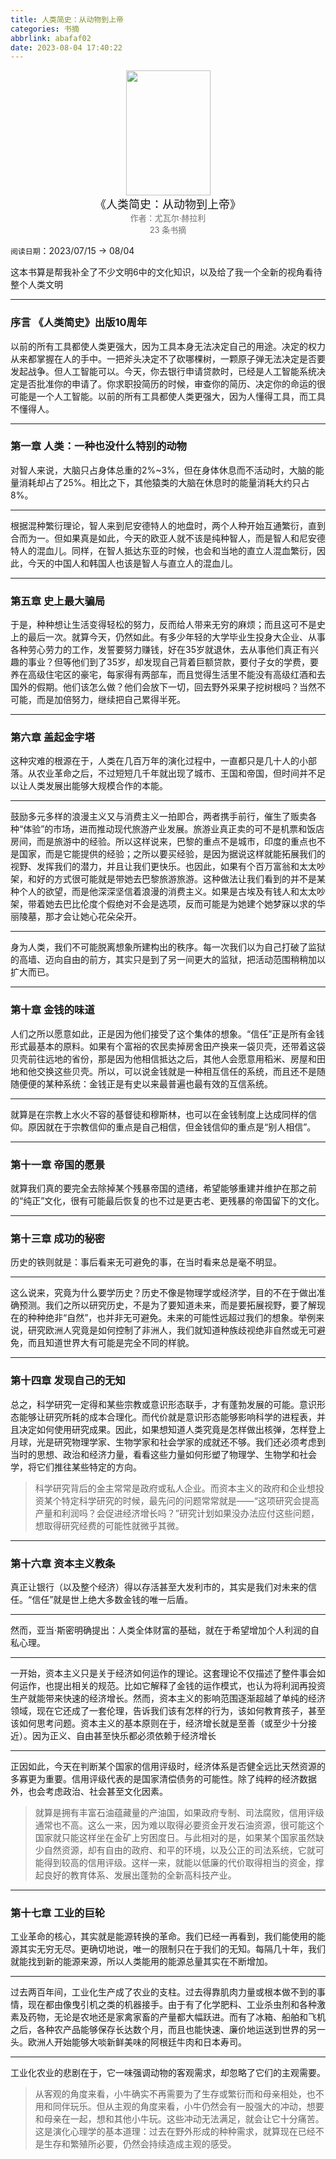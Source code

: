 ```yaml
---
title: 人类简史：从动物到上帝
categories: 书摘
abbrlink: abafaf02
date: 2023-08-04 17:40:22
---
```


<center><img src="https://weread-1258476243.file.myqcloud.com/weread/cover/37/YueWen_855812/t9_YueWen_855812.jpg" width="135px" height="200px"> </center>
<center><font size=4>《人类简史：从动物到上帝》</font></center>
<center><font color='#6e6e6e' size=2>作者：尤瓦尔·赫拉利</font></center>
<center><font color='#6e6e6e' size=2></font></center>
<center><font color='#6e6e6e' size=2></font></center>
<center><font color='#6e6e6e' size=2></font></center>
<center><font color='#6e6e6e' size=2></font></center>
<center><font color='#6e6e6e' size=2>23 条书摘</font></center>

`阅读日期`：2023/07/15 → 08/04

​	这本书算是帮我补全了不少文明6中的文化知识，以及给了我一个全新的视角看待整个人类文明

---

### 序言 《人类简史》出版10周年

‍以前的所有工具都使人类更强大，因为工具本身无法决定自己的用途。决定的权力从来都掌握在人的手中。一把斧头决定不了砍哪棵树，一颗原子弹无法决定是否要发起战争。但人工智能可以。今天，你去银行申请贷款时，已经是人工智能系统决定是否批准你的申请了。你求职投简历的时候，审查你的简历、决定你的命运的很可能是一个人工智能。以前的所有工具都使人类更强大，因为人懂得工具，而工具不懂得人。

---

### 第一章 人类：一种也没什么特别的动物

‍对智人来说，大脑只占身体总重的2%~3%，但在身体休息而不活动时，大脑的能量消耗却占了25%。相比之下，其他猿类的大脑在休息时的能量消耗大约只占8%。

---

‍根据混种繁衍理论，智人来到尼安德特人的地盘时，两个人种开始互通繁衍，直到合而为一。但如果真是如此，今天的欧亚人就不该是纯种智人，而是智人和尼安德特人的混血儿。同样，在智人抵达东亚的时候，也会和当地的直立人混血繁衍，因此，今天的中国人和韩国人也该是智人与直立人的混血儿。

---

### 第五章 史上最大骗局

‍于是，种种想让生活变得轻松的努力，反而给人带来无穷的麻烦；而且这可不是史上的最后一次。就算今天，仍然如此。有多少年轻的大学毕业生投身大企业、从事各种劳心劳力的工作，发誓要努力赚钱，好在35岁就退休，去从事他们真正有兴趣的事业？但等他们到了35岁，却发现自己背着巨额贷款，要付子女的学费，要养在高级住宅区的豪宅，每家得有两部车，而且觉得生活里不能没有高级红酒和去国外的假期。他们该怎么做？他们会放下一切，回去野外采果子挖树根吗？当然不可能，而是加倍努力，继续把自己累得半死。

---

### 第六章 盖起金字塔

‍这种灾难的根源在于，人类在几百万年的演化过程中，一直都只是几十人的小部落。从农业革命之后，不过短短几千年就出现了城市、王国和帝国，但时间并不足以让人类发展出能够大规模合作的本能。

---

‍鼓励多元多样的浪漫主义又与消费主义一拍即合，两者携手前行，催生了贩卖各种“体验”的市场，进而推动现代旅游产业发展。旅游业真正卖的可不是机票和饭店房间，而是旅游中的经验。所以这样说来，巴黎的重点不是城市，印度的重点也不是国家，而是它能提供的经验；之所以要买经验，是因为据说这样就能拓展我们的视野、发挥我们的潜力，并且让我们更快乐。也因此，如果有个百万富翁和太太吵架，和好的方式很可能就是带她去巴黎旅游旅游。这种做法让我们看到的并不是某种个人的欲望，而是他深深坚信着浪漫的消费主义。如果是古埃及有钱人和太太吵架，带着她去巴比伦度个假绝对不会是选项，反而可能是为她建个她梦寐以求的华丽陵墓，那才会让她心花朵朵开。

---

‍身为人类，我们不可能脱离想象所建构出的秩序。每一次我们以为自己打破了监狱的高墙、迈向自由的前方，其实只是到了另一间更大的监狱，把活动范围稍稍加以扩大而已。

---

### 第十章 金钱的味道

‍人们之所以愿意如此，正是因为他们接受了这个集体的想象。“信任”正是所有金钱形式最基本的原料。如果有个富裕的农民卖掉房舍田产换来一袋贝壳，还带着这袋贝壳前往远地的省份，那是因为他相信抵达之后，其他人会愿意用稻米、房屋和田地和他交换这些贝壳。所以，可以说金钱就是一种相互信任的系统，而且还不是随随便便的某种系统：金钱正是有史以来最普遍也最有效的互信系统。

---

‍就算是在宗教上水火不容的基督徒和穆斯林，也可以在金钱制度上达成同样的信仰。原因就在于宗教信仰的重点是自己相信，但金钱信仰的重点是“别人相信”。

---

### 第十一章 帝国的愿景

‍就算我们真的要完全去除掉某个残暴帝国的遗绪，希望能够重建并维护在那之前的“纯正”文化，很有可能最后恢复的也不过是更古老、更残暴的帝国留下的文化。

---

### 第十三章 成功的秘密

‍历史的铁则就是：事后看来无可避免的事，在当时看来总是毫不明显。

---

‍这么说来，究竟为什么要学历史？历史不像是物理学或经济学，目的不在于做出准确预测。我们之所以研究历史，不是为了要知道未来，而是要拓展视野，要了解现在的种种绝非“自然”，也并非无可避免。未来的可能性远超过我们的想象。举例来说，研究欧洲人究竟是如何控制了非洲人，我们就知道种族歧视绝非自然或无可避免，而且知道世界大有可能是完全不同的样貌。

---

### 第十四章 发现自己的无知

‍总之，科学研究一定得和某些宗教或意识形态联手，才有蓬勃发展的可能。意识形态能够让研究所耗的成本合理化。而代价就是意识形态能够影响科学的进程表，并且决定如何使用研究成果。因此，如果想知道人类究竟是怎样做出核弹，怎样登上月球，光是研究物理学家、生物学家和社会学家的成就还不够。我们还必须考虑到当时的思想、政治和经济力量，看看这些力量如何形塑了物理学、生物学和社会学，将它们推往某些特定的方向。

> ‍科学研究背后的金主常常是政府或私人企业。而资本主义的政府和企业想投资某个特定科学研究的时候，最先问的问题常常就是——“这项研究会提高产量和利润吗？会促进经济增长吗？”研究计划如果没办法应付这些问题，想取得研究经费的可能性就微乎其微。

---

### 第十六章 资本主义教条

‍真正让银行（以及整个经济）得以存活甚至大发利市的，其实是我们对未来的信任。“信任”就是世上绝大多数金钱的唯一后盾。

---

‍然而，亚当·斯密明确提出：人类全体财富的基础，就在于希望增加个人利润的自私心理。

---

‍一开始，资本主义只是关于经济如何运作的理论。这套理论不仅描述了整件事会如何运作，也提出相关的规范。比如它解释了金钱的运作模式，也认为将利润再投资生产就能带来快速的经济增长。然而，资本主义的影响范围逐渐超越了单纯的经济领域，现在它还成了一套伦理，告诉我们该有怎样的行为，该如何教育孩子，甚至该如何思考问题。资本主义的基本原则在于，经济增长就是至善（或至少十分接近）。因为正义、自由甚至快乐都必须依赖于经济增长

---

正因如此，今天在判断某个国家的信用评级时，经济体系是否健全远比天然资源的多寡更为重要。信用评级代表的是国家清偿债务的可能性。除了纯粹的经济数据外，也会考虑政治、社会甚至文化因素。

> ‍就算是拥有丰富石油蕴藏量的产油国，如果政府专制、司法腐败，信用评级通常也不高。这么一来，因为难以取得必要资金开发石油资源，很可能这个国家就只能这样坐在金矿上穷困度日。与此相对的是，如果某个国家虽然缺少自然资源，却有自由的政府、和平的环境，以及公正的司法系统，它就可能得到较高的信用评级。这样一来，就能以低廉的代价取得相当的资金，撑起良好的教育体系、发展出蓬勃的全新高科技产业。

---

### 第十七章 工业的巨轮

‍工业革命的核心，其实就是能源转换的革命。我们已经一再看到，我们能使用的能源其实无穷无尽。更确切地说，唯一的限制只在于我们的无知。每隔几十年，我们就能找到新的能源来源，所以人类能用的能源总量其实在不断增加。

---

‍过去两百年间，工业化生产成了农业的支柱。过去得靠肌肉力量或根本做不到的事情，现在都由像曳引机之类的机器接手。由于有了化学肥料、工业杀虫剂和各种激素及药物，无论是农地还是家禽家畜的产量都大幅跃进。而有了冰箱、船舶和飞机之后，各种农产品能够保存长达数个月，而且也能快速、廉价地运送到世界的另一头。欧洲人开始能够大啖新鲜美味的阿根廷牛肉和日本寿司。

---

‍工业化农业的悲剧在于，它一味强调动物的客观需求，却忽略了它们的主观需要。

> ‍从客观的角度来看，小牛确实不再需要为了生存或繁衍而和母亲相处，也不用和同伴玩乐。但从主观的角度来看，小牛仍然会有一股强大的冲动，想要和母亲在一起，想和其他小牛玩。这些冲动无法满足，就会让它十分痛苦。这是演化心理学的基本道理：过去在野外形成的种种需求，就算现在已经不是生存和繁殖所必要，仍然会持续造成主观的感受。

